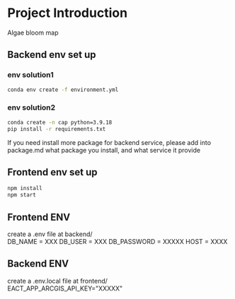# Project Introduction

Algae bloom map


## Backend env set up

### env solution1
```bash
conda env create -f environment.yml
```

### env solution2
```bash
conda create -n cap python=3.9.18
pip install -r requirements.txt
```
If you need install more package for backend service, please add into package.md
what package you install, and what service it provide



## Frontend env set up 
```bash
npm install
npm start
```


## Frontend ENV
create a .env file at backend/
<br>
DB_NAME = XXX
DB_USER = XXX
DB_PASSWORD = XXXXX
HOST = XXXX



## Backend ENV
create a .env.local file at frontend/
<br>
EACT_APP_ARCGIS_API_KEY="XXXXX"

